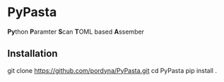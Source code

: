 # PyPasta
**Py**thon **P**aramter **S**can **T**OML based **A**ssember

## Installation
git clone https://github.com/pordyna/PyPasta.git
cd PyPasta
pip install .
